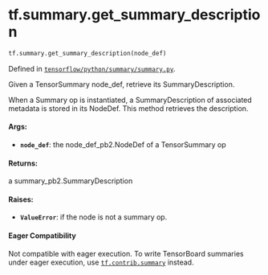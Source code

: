 <div itemscope itemtype="http://developers.google.com/ReferenceObject">
<meta itemprop="name" content="tf.summary.get_summary_description" />
<meta itemprop="path" content="Stable" />
</div>

# tf.summary.get_summary_description

``` python
tf.summary.get_summary_description(node_def)
```



Defined in [`tensorflow/python/summary/summary.py`](/code/stable/tensorflow/python/summary/summary.py).

Given a TensorSummary node_def, retrieve its SummaryDescription.

When a Summary op is instantiated, a SummaryDescription of associated
metadata is stored in its NodeDef. This method retrieves the description.

#### Args:

* <b>`node_def`</b>: the node_def_pb2.NodeDef of a TensorSummary op


#### Returns:

a summary_pb2.SummaryDescription


#### Raises:

* <b>`ValueError`</b>: if the node is not a summary op.



#### Eager Compatibility
Not compatible with eager execution. To write TensorBoard
summaries under eager execution, use <a href="../../tf/contrib/summary.md"><code>tf.contrib.summary</code></a> instead.

